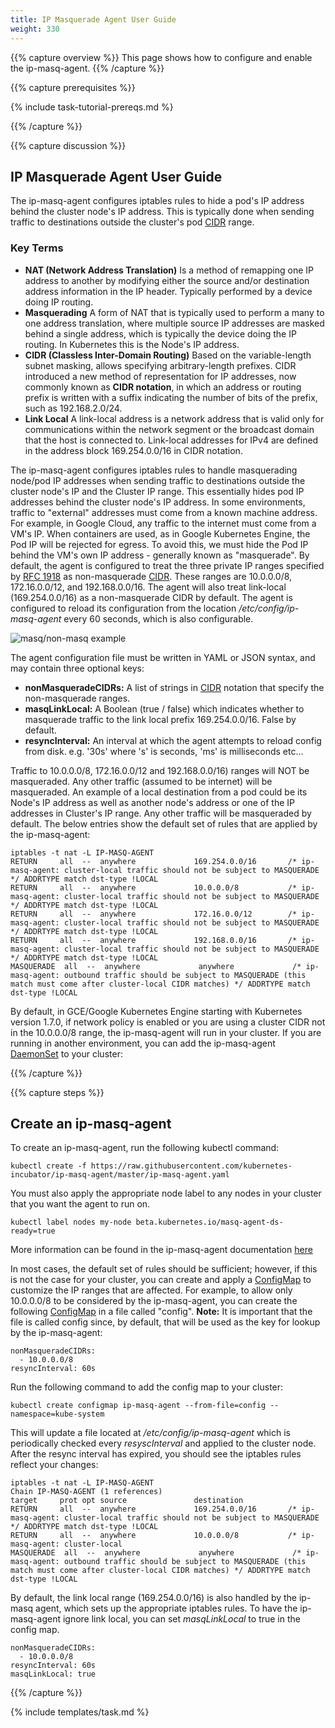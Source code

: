 ```yaml
---
title: IP Masquerade Agent User Guide
weight: 330
---
```


{{% capture overview %}}
This page shows how to configure and enable the ip-masq-agent. 
{{% /capture %}}

{{% capture prerequisites %}}

{% include task-tutorial-prereqs.md %}

{{% /capture %}}

{{% capture discussion %}}
## IP Masquerade Agent User Guide

The ip-masq-agent configures iptables rules to hide a pod's IP address behind the cluster node's IP address. This is typically done when sending traffic to destinations outside the cluster's pod [CIDR](https://en.wikipedia.org/wiki/Classless_Inter-Domain_Routing) range.

### **Key Terms**

*   **NAT (Network Address Translation)**
    Is a method of remapping one IP address to another by modifying either the source and/or destination address information in the IP header.  Typically performed by a device doing IP routing.
*   **Masquerading**
    A form of NAT that is typically used to perform a many to one address translation, where multiple source IP addresses are masked behind a single address, which is typically the device doing the IP routing. In Kubernetes this is the Node's IP address. 
*   **CIDR (Classless Inter-Domain Routing)**
    Based on the variable-length subnet masking, allows specifying arbitrary-length prefixes. CIDR introduced a new method of representation for IP addresses, now commonly known as **CIDR notation**, in which an address or routing prefix is written with a suffix indicating the number of bits of the prefix, such as 192.168.2.0/24.
*   **Link Local**
    A link-local address is a network address that is valid only for communications within the network segment or the broadcast domain that the host is connected to. Link-local addresses for IPv4 are defined in the address block 169.254.0.0/16 in CIDR notation.

The ip-masq-agent configures iptables rules to handle masquerading node/pod IP addresses when sending traffic to destinations outside the cluster node's IP and the Cluster IP range.  This essentially hides pod IP addresses behind the cluster node's IP address.  In some environments, traffic to "external" addresses must come from a known machine address. For example, in Google Cloud, any traffic to the internet must come from a VM's IP.  When containers are used, as in Google Kubernetes Engine, the Pod IP will be rejected for egress. To avoid this, we must hide the Pod IP behind the VM's own IP address - generally known as "masquerade". By default, the agent is configured to treat the three private IP ranges specified by [RFC 1918](https://tools.ietf.org/html/rfc1918) as non-masquerade [CIDR](https://en.wikipedia.org/wiki/Classless_Inter-Domain_Routing).  These ranges are 10.0.0.0/8, 172.16.0.0/12, and 192.168.0.0/16. The agent will also treat link-local (169.254.0.0/16) as a non-masquerade CIDR by default.  The agent is configured to reload its configuration from the location */etc/config/ip-masq-agent* every 60 seconds, which is also configurable.

![masq/non-masq example](/images/docs/ip-masq.png)

The agent configuration file must be written in YAML or JSON syntax, and may contain three optional keys:

*   **nonMasqueradeCIDRs:** A list of strings in [CIDR](https://en.wikipedia.org/wiki/Classless_Inter-Domain_Routing) notation that specify the non-masquerade ranges.
*   **masqLinkLocal:** A Boolean (true / false) which indicates whether to masquerade traffic to the link local prefix 169.254.0.0/16. False by default.
*   **resyncInterval:** An interval at which the agent attempts to reload config from disk. e.g. '30s' where 's' is seconds, 'ms' is milliseconds etc...

Traffic to 10.0.0.0/8, 172.16.0.0/12 and 192.168.0.0/16) ranges will NOT be masqueraded. Any other traffic (assumed to be internet) will be masqueraded.  An example of a local destination from a pod could be its Node's IP address as well as another node's address or one of the IP addresses in Cluster's IP range.   Any other traffic will be masqueraded by default.  The below entries show the default set of rules that are applied by the ip-masq-agent:

```
iptables -t nat -L IP-MASQ-AGENT
RETURN     all  --  anywhere             169.254.0.0/16       /* ip-masq-agent: cluster-local traffic should not be subject to MASQUERADE */ ADDRTYPE match dst-type !LOCAL
RETURN     all  --  anywhere             10.0.0.0/8           /* ip-masq-agent: cluster-local traffic should not be subject to MASQUERADE */ ADDRTYPE match dst-type !LOCAL
RETURN     all  --  anywhere             172.16.0.0/12        /* ip-masq-agent: cluster-local traffic should not be subject to MASQUERADE */ ADDRTYPE match dst-type !LOCAL
RETURN     all  --  anywhere             192.168.0.0/16       /* ip-masq-agent: cluster-local traffic should not be subject to MASQUERADE */ ADDRTYPE match dst-type !LOCAL
MASQUERADE  all  --  anywhere             anywhere             /* ip-masq-agent: outbound traffic should be subject to MASQUERADE (this match must come after cluster-local CIDR matches) */ ADDRTYPE match dst-type !LOCAL

```

By default, in GCE/Google Kubernetes Engine starting with Kubernetes version 1.7.0, if network policy is enabled or you are using a cluster CIDR not in the 10.0.0.0/8 range, the ip-masq-agent will run in your cluster.  If you are running in another environment, you can add the ip-masq-agent [DaemonSet](https://kubernetes.io/docs/concepts/workloads/controllers/daemonset/) to your cluster:

{{% /capture %}}

{{% capture steps %}}

## Create an ip-masq-agent
To create an ip-masq-agent, run the following kubectl command:

`
kubectl create -f https://raw.githubusercontent.com/kubernetes-incubator/ip-masq-agent/master/ip-masq-agent.yaml
`

You must also apply the appropriate node label to any nodes in your cluster that you want the agent to run on.

`
kubectl label nodes my-node beta.kubernetes.io/masq-agent-ds-ready=true
`

More information can be found in the ip-masq-agent documentation [here](https://github.com/kubernetes-incubator/ip-masq-agent)

In most cases, the default set of rules should be sufficient; however, if this is not the case for your cluster, you can create and apply a [ConfigMap](/docs/tasks/configure-pod-container/configure-pod-configmap/) to customize the IP ranges that are affected.  For example, to allow only 10.0.0.0/8 to be considered by the ip-masq-agent, you can create the following [ConfigMap](/docs/tasks/configure-pod-container/configure-pod-configmap/) in a file called "config".
**Note:** It is important that the file is called config since, by default, that will be used as the key for lookup by the ip-masq-agent:

```
nonMasqueradeCIDRs:
  - 10.0.0.0/8
resyncInterval: 60s

```

Run the following command to add the config map to your cluster:

```
kubectl create configmap ip-masq-agent --from-file=config --namespace=kube-system
```

This will update a file located at */etc/config/ip-masq-agent* which is periodically checked every *resyscInterval* and applied to the cluster node.
After the resync interval has expired, you should see the iptables rules reflect your changes:

```
iptables -t nat -L IP-MASQ-AGENT
Chain IP-MASQ-AGENT (1 references)
target     prot opt source               destination         
RETURN     all  --  anywhere             169.254.0.0/16       /* ip-masq-agent: cluster-local traffic should not be subject to MASQUERADE */ ADDRTYPE match dst-type !LOCAL
RETURN     all  --  anywhere             10.0.0.0/8           /* ip-masq-agent: cluster-local
MASQUERADE  all  --  anywhere             anywhere             /* ip-masq-agent: outbound traffic should be subject to MASQUERADE (this match must come after cluster-local CIDR matches) */ ADDRTYPE match dst-type !LOCAL
```

By default, the link local range (169.254.0.0/16) is also handled by the ip-masq agent, which sets up the appropriate iptables rules.  To have the ip-masq-agent ignore link local, you can set *masqLinkLocal*  to true in the config map.

```
nonMasqueradeCIDRs:
  - 10.0.0.0/8
resyncInterval: 60s
masqLinkLocal: true
```
{{% /capture %}}

{% include templates/task.md %}
